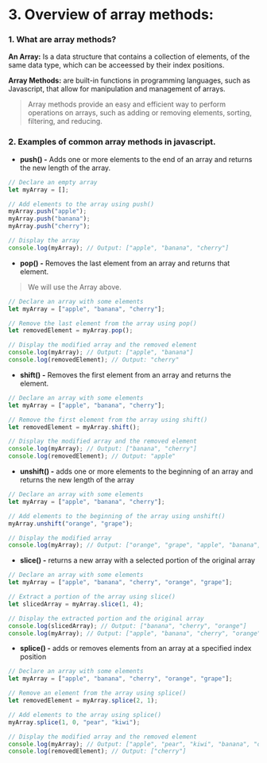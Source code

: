 # 3. Overview of array methods:

### 1. What are array methods?

**An Array:** Is a data structure that contains a collection of elements, of the same data type, which
can be acceessed by their index positions.

**Array Methods:** are built-in functions in programming languages, such as Javascript, 
that allow for manipulation and management of arrays.

>Array methods provide an easy and efficient way to perform operations on arrays, 
such as adding or removing elements, sorting, filtering, and reducing.


### 2. Examples of common array methods in javascript.
* **push() -** Adds one or more elements to the end of an array and returns the new length of the array.

```Javascript
// Declare an empty array
let myArray = [];

// Add elements to the array using push()
myArray.push("apple");
myArray.push("banana");
myArray.push("cherry");

// Display the array
console.log(myArray); // Output: ["apple", "banana", "cherry"]
```

* **pop() -** Removes the last element from an array and returns that element.

> We will use the Array above.

```Javascript
// Declare an array with some elements
let myArray = ["apple", "banana", "cherry"];

// Remove the last element from the array using pop()
let removedElement = myArray.pop();

// Display the modified array and the removed element
console.log(myArray); // Output: ["apple", "banana"]
console.log(removedElement); // Output: "cherry"
```

* **shift() -** Removes the first element from an array and returns the element.

```Javascript
// Declare an array with some elements
let myArray = ["apple", "banana", "cherry"];

// Remove the first element from the array using shift()
let removedElement = myArray.shift();

// Display the modified array and the removed element
console.log(myArray); // Output: ["banana", "cherry"]
console.log(removedElement); // Output: "apple"
```

* **unshift() -** adds one or more elements to the beginning of an array and returns the new length of the array

```Javascript
// Declare an array with some elements
let myArray = ["apple", "banana", "cherry"];

// Add elements to the beginning of the array using unshift()
myArray.unshift("orange", "grape");

// Display the modified array
console.log(myArray); // Output: ["orange", "grape", "apple", "banana", "cherry"]
```

* **slice() -** returns a new array with a selected portion of the original array

```Javascript
// Declare an array with some elements
let myArray = ["apple", "banana", "cherry", "orange", "grape"];

// Extract a portion of the array using slice()
let slicedArray = myArray.slice(1, 4);

// Display the extracted portion and the original array
console.log(slicedArray); // Output: ["banana", "cherry", "orange"]
console.log(myArray); // Output: ["apple", "banana", "cherry", "orange", "grape"]
```

* **splice() -** adds or removes elements from an array at a specified index position

```Javascript
// Declare an array with some elements
let myArray = ["apple", "banana", "cherry", "orange", "grape"];

// Remove an element from the array using splice()
let removedElement = myArray.splice(2, 1);

// Add elements to the array using splice()
myArray.splice(1, 0, "pear", "kiwi");

// Display the modified array and the removed element
console.log(myArray); // Output: ["apple", "pear", "kiwi", "banana", "orange", "grape"]
console.log(removedElement); // Output: ["cherry"]
```
